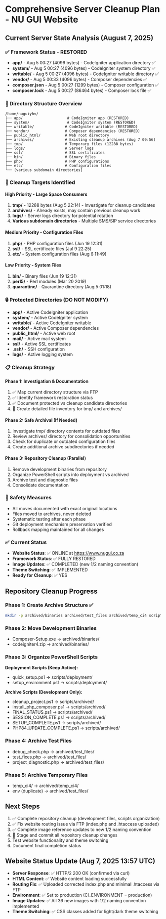 # Comprehensive Server Cleanup Plan - NU GUI Website

## Current Server State Analysis (August 7, 2025)

### ✅ Framework Status - RESTORED
- **app/** - Aug 5 00:27 (4096 bytes) - CodeIgniter application directory ✅
- **system/** - Aug 5 00:27 (4096 bytes) - CodeIgniter system directory ✅  
- **writable/** - Aug 5 00:27 (4096 bytes) - CodeIgniter writable directory ✅
- **vendor/** - Aug 5 00:33 (4096 bytes) - Composer dependencies ✅
- **composer.json** - Aug 5 00:27 (1299 bytes) - Composer configuration ✅
- **composer.lock** - Aug 5 00:27 (86464 bytes) - Composer lock file ✅

### 📁 Directory Structure Overview
```
/home/nuguiyhv/
├── app/                    # CodeIgniter app (RESTORED)
├── system/                 # CodeIgniter system (RESTORED)  
├── writable/              # CodeIgniter writable (RESTORED)
├── vendor/                # Composer dependencies (RESTORED)
├── public_html/           # Web root directory
├── archives/              # Existing cleanup archives (Aug 7 09:56)
├── tmp/                   # Temporary files (12288 bytes)
├── logs/                  # Server logs
├── ssl/                   # SSL certificates
├── bin/                   # Binary files
├── php/                   # PHP configurations
├── etc/                   # Configuration files
└── [various subdomain directories]
```

### 🎯 Cleanup Targets Identified

#### High Priority - Large Space Consumers
1. **tmp/** - 12288 bytes (Aug 5 22:14) - Investigate for cleanup candidates
2. **archives/** - Already exists, may contain previous cleanup work
3. **logs/** - Server logs directory for potential rotation
4. **Various subdomain directories** - Multiple SMS/SIP service directories

#### Medium Priority - Configuration Files
1. **php/** - PHP configuration files (Jun 19 12:31)
2. **ssl/** - SSL certificate files (Jul 9 22:25)
3. **etc/** - System configuration files (Aug 6 11:49)

#### Low Priority - System Files
1. **bin/** - Binary files (Jun 19 12:31)
2. **perl5/** - Perl modules (Mar 20 2019)
3. **quarantine/** - Quarantine directory (Aug 5 01:18)

### 🔒 Protected Directories (DO NOT MODIFY)
- **app/** - Active CodeIgniter application
- **system/** - Active CodeIgniter system
- **writable/** - Active CodeIgniter writable
- **vendor/** - Active Composer dependencies
- **public_html/** - Active web root
- **mail/** - Active mail system
- **ssl/** - Active SSL certificates
- **.ssh/** - SSH configuration
- **logs/** - Active logging system

### 📋 Cleanup Strategy

#### Phase 1: Investigation & Documentation
1. ✅ Map current directory structure via FTP
2. ✅ Identify framework restoration status
3. ✅ Document protected vs cleanup candidate directories
4. 🔄 Create detailed file inventory for tmp/ and archives/

#### Phase 2: Safe Archival (If Needed)
1. Investigate tmp/ directory contents for outdated files
2. Review archives/ directory for consolidation opportunities
3. Check for duplicate or outdated configuration files
4. Create additional archive subdirectories if needed

#### Phase 3: Repository Cleanup (Parallel)
1. Remove development binaries from repository
2. Organize PowerShell scripts into deployment vs archived
3. Archive test and diagnostic files
4. Consolidate documentation

### 🚨 Safety Measures
- All moves documented with exact original locations
- Files moved to archives, never deleted
- Systematic testing after each phase
- Git deployment mechanism preservation verified
- Rollback mapping maintained for all changes

### ✅ Current Status
- **Website Status**: ✅ ONLINE at https://www.nugui.co.za
- **Framework Status**: ✅ FULLY RESTORED
- **Image Updates**: ✅ COMPLETED (new 1/2 naming convention)
- **Theme Switching**: ✅ IMPLEMENTED
- **Ready for Cleanup**: ✅ YES

## Repository Cleanup Progress

### Phase 1: Create Archive Structure ✅
```bash
mkdir -p archived/binaries archived/test_files archived/temp_ci4 scripts/deployment scripts/archived
```

### Phase 2: Move Development Binaries
- Composer-Setup.exe → archived/binaries/
- codeigniter4.zip → archived/binaries/

### Phase 3: Organize PowerShell Scripts
**Deployment Scripts (Keep Active):**
- quick_setup.ps1 → scripts/deployment/
- setup_environment.ps1 → scripts/deployment/

**Archive Scripts (Development Only):**
- cleanup_project.ps1 → scripts/archived/
- install_php_composer.ps1 → scripts/archived/
- FINAL_STATUS.ps1 → scripts/archived/
- SESSION_COMPLETE.ps1 → scripts/archived/
- SETUP_COMPLETE.ps1 → scripts/archived/
- PHP84_UPDATE_COMPLETE.ps1 → scripts/archived/

### Phase 4: Archive Test Files
- debug_check.php → archived/test_files/
- test_fixes.php → archived/test_files/
- project_diagnostic.php → archived/test_files/

### Phase 5: Archive Temporary Files
- temp_ci4/ → archived/temp_ci4/
- env (duplicate) → archived/test_files/

## Next Steps
1. ✅ Complete repository cleanup (development files, scripts organization)
2. ✅ Fix website routing issue via FTP (index.php and .htaccess uploaded)
3. ✅ Complete image reference updates to new 1/2 naming convention
4. 🔄 Stage and commit all repository cleanup changes
5. Test website functionality and theme switching
6. Document final completion status

## Website Status Update (Aug 7, 2025 13:57 UTC)
- **Server Response**: ✅ HTTP/2 200 OK (confirmed via curl)
- **HTML Content**: ✅ Website content loading successfully
- **Routing Fix**: ✅ Uploaded corrected index.php and minimal .htaccess via FTP
- **Environment**: ✅ Set to production (CI_ENVIRONMENT = production)
- **Image Updates**: ✅ All 36 new images with 1/2 naming convention implemented
- **Theme Switching**: ✅ CSS classes added for light/dark theme switching
